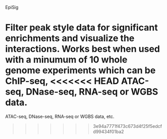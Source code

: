 EpiSig

Filter peak style data for significant enrichments and visualize the interactions.
Works best when used with a minumum of 10 whole genome experiments which can be ChIP-seq,
<<<<<<< HEAD
ATAC-seq, DNase-seq, RNA-seq or WGBS data.
=======
ATAC-seq, DNase-seq, RNA-seq or WGBS data, etc.
>>>>>>> 3e94a7771f473c673d4f25f5edcfd99434f01ba2
